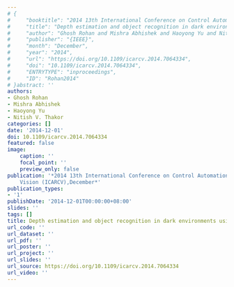 ```yaml
---
# {
#     "booktitle": "2014 13th International Conference on Control Automation Robotics {\\&}amp$\\mathsemicolon$ Vision ({ICARCV})",
#     "title": "Depth estimation and object recognition in dark environments using {ATIS}",
#     "author": "Ghosh Rohan and Mishra Abhishek and Haoyong Yu and Nitish V. Thakor",
#     "publisher": "{IEEE}",
#     "month": "December",
#     "year": "2014",
#     "url": "https://doi.org/10.1109/icarcv.2014.7064334",
#     "doi": "10.1109/icarcv.2014.7064334",
#     "ENTRYTYPE": "inproceedings",
#     "ID": "Rohan2014"
# }abstract: ''
authors:
- Ghosh Rohan
- Mishra Abhishek
- Haoyong Yu
- Nitish V. Thakor
categories: []
date: '2014-12-01'
doi: 10.1109/icarcv.2014.7064334
featured: false
image:
    caption: ''
    focal_point: ''
    preview_only: false
publication: '*2014 13th International Conference on Control Automation Robotics &
    Vision (ICARCV),December*'
publication_types:
- '1'
publishDate: '2014-12-01T00:00:00+08:00'
slides: ''
tags: []
title: Depth estimation and object recognition in dark environments using {ATIS}
url_code: ''
url_dataset: ''
url_pdf: ''
url_poster: ''
url_project: ''
url_slides: ''
url_source: https://doi.org/10.1109/icarcv.2014.7064334
url_video: ''
---
```

